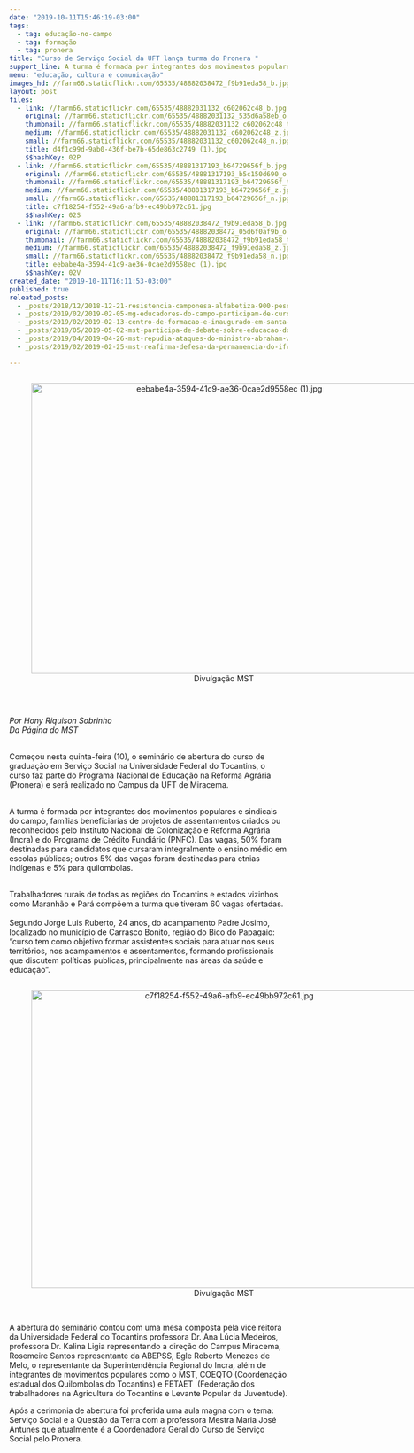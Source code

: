 ```yaml
---
date: "2019-10-11T15:46:19-03:00"
tags:
  - tag: educação-no-campo
  - tag: formação
  - tag: pronera
title: "Curso de Serviço Social da UFT lança turma do Pronera "
support_line: A turma é formada por integrantes dos movimentos populares e sindicais do campo
menu: "educação, cultura e comunicação"
images_hd: //farm66.staticflickr.com/65535/48882038472_f9b91eda58_b.jpg
layout: post
files:
  - link: //farm66.staticflickr.com/65535/48882031132_c602062c48_b.jpg
    original: //farm66.staticflickr.com/65535/48882031132_535d6a58eb_o.jpg
    thumbnail: //farm66.staticflickr.com/65535/48882031132_c602062c48_t.jpg
    medium: //farm66.staticflickr.com/65535/48882031132_c602062c48_z.jpg
    small: //farm66.staticflickr.com/65535/48882031132_c602062c48_n.jpg
    title: d4f1c99d-9ab0-436f-be7b-65de863c2749 (1).jpg
    $$hashKey: 02P
  - link: //farm66.staticflickr.com/65535/48881317193_b64729656f_b.jpg
    original: //farm66.staticflickr.com/65535/48881317193_b5c150d690_o.jpg
    thumbnail: //farm66.staticflickr.com/65535/48881317193_b64729656f_t.jpg
    medium: //farm66.staticflickr.com/65535/48881317193_b64729656f_z.jpg
    small: //farm66.staticflickr.com/65535/48881317193_b64729656f_n.jpg
    title: c7f18254-f552-49a6-afb9-ec49bb972c61.jpg
    $$hashKey: 02S
  - link: //farm66.staticflickr.com/65535/48882038472_f9b91eda58_b.jpg
    original: //farm66.staticflickr.com/65535/48882038472_05d6f0af9b_o.jpg
    thumbnail: //farm66.staticflickr.com/65535/48882038472_f9b91eda58_t.jpg
    medium: //farm66.staticflickr.com/65535/48882038472_f9b91eda58_z.jpg
    small: //farm66.staticflickr.com/65535/48882038472_f9b91eda58_n.jpg
    title: eebabe4a-3594-41c9-ae36-0cae2d9558ec (1).jpg
    $$hashKey: 02V
created_date: "2019-10-11T16:11:53-03:00"
published: true
releated_posts:
  - _posts/2018/12/2018-12-21-resistencia-camponesa-alfabetiza-900-pessoas-em-minas-gerais.md
  - _posts/2019/02/2019-02-05-mg-educadores-do-campo-participam-de-curso-de-formacao-em-sao-joaquim-de-bicas.md
  - _posts/2019/02/2019-02-13-centro-de-formacao-e-inaugurado-em-santa-catarina.md
  - _posts/2019/05/2019-05-02-mst-participa-de-debate-sobre-educacao-do-campo-na-jura.md
  - _posts/2019/04/2019-04-26-mst-repudia-ataques-do-ministro-abraham-weintraub-contra-a-educacao-do-campo.md
  - _posts/2019/02/2019-02-25-mst-reafirma-defesa-da-permanencia-do-ifc-campus-avancado-abelardo-luz.md

---
```

<div style="text-align:center">
<figure class="image" style="display:inline-block"><img alt="eebabe4a-3594-41c9-ae36-0cae2d9558ec (1).jpg" height="525" src="//farm66.staticflickr.com/65535/48882038472_f9b91eda58_b.jpg" width="700" />
<figcaption>Divulga&ccedil;&atilde;o MST&nbsp;</figcaption>
</figure>
</div>

<p>&nbsp;</p>

<p><em>Por Hony Riquison Sobrinho<br />
Da P&aacute;gina do MST&nbsp;</em></p>

<p><br />
Come&ccedil;ou nesta quinta-feira (10), o&nbsp;semin&aacute;rio de abertura do curso de gradua&ccedil;&atilde;o em Servi&ccedil;o Social na Universidade Federal do Tocantins, o curso faz parte do Programa Nacional de Educa&ccedil;&atilde;o na Reforma Agr&aacute;ria (Pronera) e ser&aacute; realizado no Campus da UFT de Miracema.&nbsp;</p>

<p><br />
A turma &eacute; formada por integrantes dos movimentos populares e sindicais do campo,&nbsp;fam&iacute;lias beneficiarias de projetos de assentamentos criados ou reconhecidos pelo Instituto Nacional de Coloniza&ccedil;&atilde;o e Reforma Agr&aacute;ria (Incra) e do Programa de Cr&eacute;dito Fundi&aacute;rio (PNFC). Das vagas, 50% foram destinadas para&nbsp;candidatos que cursaram&nbsp;integralmente o ensino m&eacute;dio em escolas p&uacute;blicas; outros 5% das vagas foram destinadas para etnias ind&iacute;genas e 5% para quilombolas.</p>

<p><br />
Trabalhadores rurais de todas as regi&otilde;es do Tocantins e estados vizinhos como Maranh&atilde;o e Par&aacute; comp&otilde;em a turma que tiveram 60 vagas ofertadas.<br />
<br />
Segundo&nbsp;Jorge Luis Ruberto, 24 anos, do acampamento Padre Josimo, localizado&nbsp;no munic&iacute;pio de Carrasco Bonito, regi&atilde;o do Bico do Papagaio: &ldquo;curso tem como&nbsp;objetivo&nbsp;formar assistentes sociais para atuar&nbsp;nos seus territ&oacute;rios, nos acampamentos e assentamentos, formando profissionais que discutem&nbsp;pol&iacute;ticas publicas, principalmente nas &aacute;reas da sa&uacute;de e educa&ccedil;&atilde;o&rdquo;.&nbsp;</p>

<div style="text-align:center">
<figure class="image" style="display:inline-block"><img alt="c7f18254-f552-49a6-afb9-ec49bb972c61.jpg" height="539" src="//farm66.staticflickr.com/65535/48881317193_b64729656f_b.jpg" width="700" />
<figcaption>Divulga&ccedil;&atilde;o MST&nbsp;</figcaption>
</figure>
</div>

<p><br />
A abertura do semin&aacute;rio contou com uma mesa composta pela vice reitora da Universidade Federal do Tocantins professora Dr. Ana L&uacute;cia Medeiros, professora Dr. Kalina Ligia representando a dire&ccedil;&atilde;o do Campus Miracema, Rosemeire Santos representante da ABEPSS, Egle Roberto Menezes de Melo, o representante da Superintend&ecirc;ncia Regional do Incra, al&eacute;m de integrantes de movimentos populares&nbsp;como o MST, COEQTO (Coordena&ccedil;&atilde;o estadual dos Quilombolas do Tocantins) e&nbsp;FETAET&nbsp; (Federa&ccedil;&atilde;o dos trabalhadores na Agricultura do Tocantins e Levante Popular da Juventude).</p>

<p>Ap&oacute;s a cerimonia de abertura foi proferida uma aula magna com o tema: Servi&ccedil;o Social e a Quest&atilde;o da Terra com a professora Mestra Maria Jos&eacute; Antunes que atualmente &eacute; a Coordenadora Geral do Curso de Servi&ccedil;o Social pelo Pronera.</p>

<p>&nbsp;</p>

<p>&nbsp;</p>
